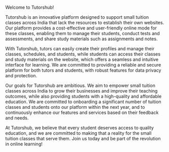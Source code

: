 Welcome to Tutorshub!

Tutorshub is an innovative platform designed to support small tuition classes across India that lack the resources to establish their own websites. Our platform provides a cost-effective and user-friendly online mode for these classes, enabling them to manage their students, conduct tests and assessments, and share study materials such as assignments and notes.

With Tutorshub, tutors can easily create their profiles and manage their classes, schedules, and students, while students can access their classes and study materials on the website, which offers a seamless and intuitive interface for learning. We are committed to providing a reliable and secure platform for both tutors and students, with robust features for data privacy and protection.

Our goals for Tutorshub are ambitious. We aim to empower small tuition classes across India to grow their businesses and improve their teaching outcomes, while also providing students with a high-quality and affordable education. We are committed to onboarding a significant number of tuition classes and students onto our platform within the next year, and to continuously enhance our features and services based on their feedback and needs.

At Tutorshub, we believe that every student deserves access to quality education, and we are committed to making that a reality for the small tuition classes that serve them. Join us today and be part of the revolution in online learning!
